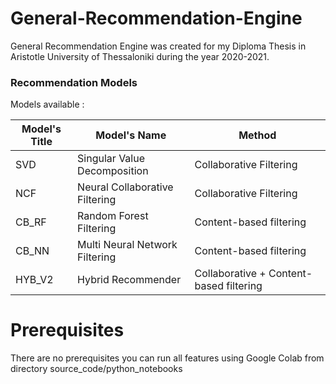 
# General-Recommendation-Engine
General Recommendation Engine  was created for my Diploma Thesis in Aristotle University of Thessaloniki during the year 2020-2021. 
### Recommendation Models
Models available :

| Model's Title | Model's Name | Method | 
| ------ | ------ | ------ |
| SVD | Singular Value Decomposition |Collaborative Filtering |
| NCF | Neural Collaborative Filtering  | Collaborative Filtering |
| CB_RF | Random Forest Filtering| Content-based filtering |
| CB_NN | Multi Neural Network Filtering | Content-based filtering |
| HYB_V2 | Hybrid Recommender | Collaborative +  Content-based filtering|
 

# Prerequisites

There are no prerequisites you can run all features using Google Colab from directory source_code/python_notebooks